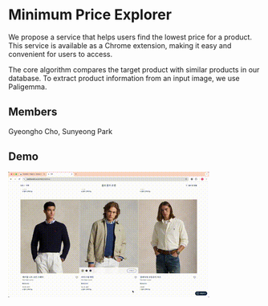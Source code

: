 # Minimum Price Explorer
We propose a service that helps users find the lowest price for a product. This service is available as a Chrome extension, making it easy and convenient for users to access.

The core algorithm compares the target product with similar products in our database. To extract product information from an input image, we use Paligemma.


## Members
Gyeongho Cho, Sunyeong Park


## Demo

![](figs/demo_video.gif)
